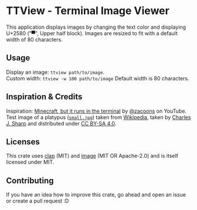 # TTView - Terminal Image Viewer

This application displays images by changing the text color and displaying U+2580 ("▀", Upper half block).
Images are resized to fit with a default width of 80 characters.

## Usage

Display an image: `ttview path/to/image`.  
Custom width: `ttview -w 100 path/to/image`
Default width is 80 characters.

## Inspiration & Credits

Inspiration: [Minecraft, but it runs in the terminal](https://www.youtube.com/watch?v=6zfXM-6yPJQ)
by [@zacoons](https://www.youtube.com/@zacoons) on YouTube.  
Test image of a platypus ([`small.jpg`](small.jpg)) taken
from [Wikipedia](https://en.wikipedia.org/wiki/File:Duck-billed_platypus_(Ornithorhynchus_anatinus)_Scottsdale.jpg),
taken by [Charles J. Sharp](https://www.wikidata.org/wiki/Q54800218) and distributed
under [CC BY-SA 4.0](https://creativecommons.org/licenses/by-sa/4.0/deed.en).

## Licenses

This crate uses [clap](https://crates.io/crates/clap) (MIT) and [image](https://crates.io/crates/image) (MIT OR
Apache-2.0)
and is itself licensed under MIT.

## Contributing

If you have an idea how to improve this crate, go ahead and open an issue or create a pull request :D

